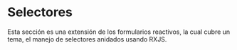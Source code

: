 # Selectores
Esta sección es una extensión de los formularios reactivos, la cual cubre un tema, el manejo de selectores anidados usando RXJS.
